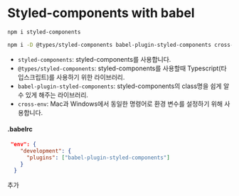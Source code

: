 # Styled-components with babel

```bash
npm i styled-components

npm i -D @types/styled-components babel-plugin-styled-components cross-env
```



- `styled-components`: styled-components를 사용합니다.
- `@types/styled-components`: styled-components를 사용할때 Typescript(타입스크립트)를 사용하기 위한 라이브러리.
- `babel-plugin-styled-components`: styled-components의 class명을 쉽게 알 수 있게 해주는 라이브러리.
- `cross-env`: Mac과 Windows에서 동일한 명령어로 환경 변수를 설정하기 위해 사용합니다.



#### .babelrc

```json
 "env": {
    "development": {
      "plugins": ["babel-plugin-styled-components"]
    }
  }
```

추가



